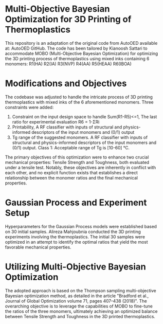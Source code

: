# Multi-Objective Bayesian Optimization for 3D Printing of Thermoplastics
This repository is an adaptation of the original code from AutoOED available at: AutoOED GitHub. 
The code has been tailored by Kianoosh Sattari to accommodate MOBO (Multi-Objective Bayesian Optimization) for optimizing the 3D printing process of thermoplastics using mixed inks containing 6 monomers: R1(HA)	R2(IA)	R3(NVP)	R4(AA)	R5(HEAA)	R6(IBOA)

# Modifications and Objectives
The codebase was adjusted to handle the intricate process of 3D printing thermoplastics with mixed inks of the 6 aforementioned monomers. 
Three constraints were added:
1) Constraint on the input design space to handle Sum(R1-R5)<=1, The last ratio for experimental evaluation R6 = 1-ΣRi
2) Printability, A RF classifier with inputs of structural and physics-informed descriptors of the input monomers and (0/1) output
3) Tg range of the suggested monomers. A RF classifier with inputs of structural and physics-informed descriptors of the input monomers and (0/1) output.
   Class 1: Acceptable range of Tg is [10-60] °C.

The primary objectives of this optimization were to enhance two crucial mechanical properties: Tensile Strength and Toughness, both evaluated under a tensile test. Notably, these objectives are inherently in conflict with each other, and no explicit function exists that establishes a direct relationship between the monomer ratios and the final mechanical properties.

# Gaussian Process and Experiment Setup
Hyperparameters for the Gaussian Process models were established based on 30 initial samples. Alireza Mahjoubnia conducted the 3D printing experiments involving the thermoplastics. The initial 30 samples were optimized in an attempt to identify the optimal ratios that yield the most favorable mechanical properties.

# Utilizing Multi-Objective Bayesian Optimization
The adopted approach is based on the Thompson sampling multi-objective Bayesian optimization method, as detailed in the article "Bradford et al., Journal of Global Optimization volume 71, pages 407–438 (2018)". The overarching objective is to leverage the capabilities of MOBO to fine-tune the ratios of the three monomers, ultimately achieving an optimized balance between Tensile Strength and Toughness in the 3D printed thermoplastics.
